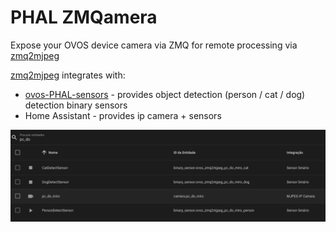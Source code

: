 # PHAL ZMQamera

Expose your OVOS device camera via ZMQ for remote processing via [zmq2mjpeg](https://github.com/JarbasAl/zmq2mjpeg)

[zmq2mjpeg](https://github.com/JarbasAl/zmq2mjpeg) integrates with:
- [ovos-PHAL-sensors](https://github.com/OpenVoiceOS/ovos-PHAL-sensors/tree/dev) - provides object detection (person / cat / dog) detection binary sensors
- Home Assistant - provides ip camera + sensors

![img.png](img.png)

